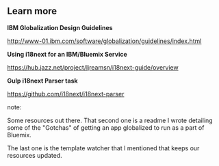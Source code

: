 ##  Learn more

**IBM Globalization Design Guidelines**

<http://www-01.ibm.com/software/globalization/guidelines/index.html>

**Using i18next for an IBM/Bluemix Service**

<https://hub.jazz.net/project/ljreamsn/i18next-guide/overview>

**Gulp i18next Parser task**

<https://github.com/i18next/i18next-parser>

note:

Some resources out there. That second one is a readme I wrote detailing some of the "Gotchas" of getting an app globalized to run as a part of Bluemix.

The last one is the template watcher that I mentioned that keeps our resources updated.
